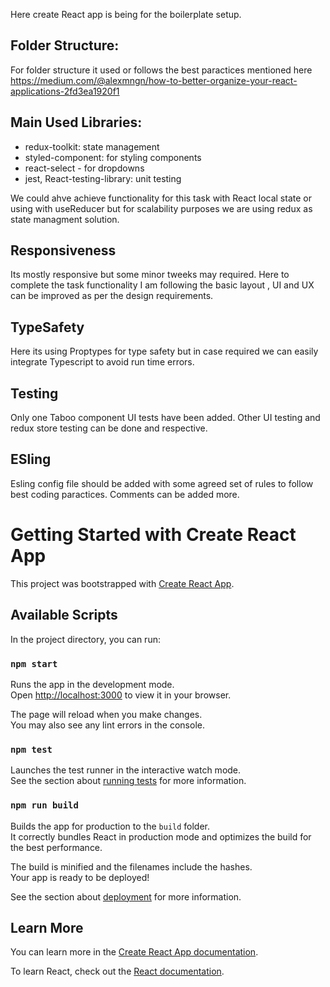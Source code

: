Here create React app is being for the boilerplate setup. 

## Folder Structure:
For folder structure it used or follows the best paractices 
mentioned here 
https://medium.com/@alexmngn/how-to-better-organize-your-react-applications-2fd3ea1920f1


## Main Used Libraries:
- redux-toolkit: state management
- styled-component: for styling components
- react-select - for dropdowns
- jest, React-testing-library: unit testing


We could ahve achieve functionality for this task with React 
local state or using with useReducer but for scalability purposes 
we are using redux as state managment solution. 

## Responsiveness
Its mostly responsive but some minor tweeks may  required. 
Here to complete the task functionality I am following the
basic layout , UI and UX can be improved as per the design requirements.

## TypeSafety
Here its using Proptypes for type safety but in case required we can easily integrate Typescript to avoid run time errors.

## Testing 
Only one Taboo component UI tests have
been added. Other UI testing and redux store testing 
can be done and respective.

## ESling 
Esling config file should be added with some agreed set of rules to follow best coding paractices.
Comments can be added more.




# Getting Started with Create React App

This project was bootstrapped with [Create React App](https://github.com/facebook/create-react-app).

## Available Scripts

In the project directory, you can run:

### `npm start`

Runs the app in the development mode.\
Open [http://localhost:3000](http://localhost:3000) to view it in your browser.

The page will reload when you make changes.\
You may also see any lint errors in the console.

### `npm test`

Launches the test runner in the interactive watch mode.\
See the section about [running tests](https://facebook.github.io/create-react-app/docs/running-tests) for more information.

### `npm run build`

Builds the app for production to the `build` folder.\
It correctly bundles React in production mode and optimizes the build for the best performance.

The build is minified and the filenames include the hashes.\
Your app is ready to be deployed!

See the section about [deployment](https://facebook.github.io/create-react-app/docs/deployment) for more information.


## Learn More

You can learn more in the [Create React App documentation](https://facebook.github.io/create-react-app/docs/getting-started).

To learn React, check out the [React documentation](https://reactjs.org/).